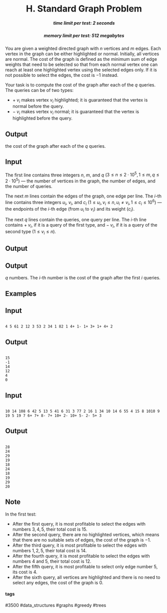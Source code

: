<h1 style='text-align: center;'> H. Standard Graph Problem</h1>

<h5 style='text-align: center;'>time limit per test: 2 seconds</h5>
<h5 style='text-align: center;'>memory limit per test: 512 megabytes</h5>

You are given a weighted directed graph with $n$ vertices and $m$ edges. Each vertex in the graph can be either highlighted or normal. Initially, all vertices are normal. The cost of the graph is defined as the minimum sum of edge weights that need to be selected so that from each normal vertex one can reach at least one highlighted vertex using the selected edges only. If it is not possible to select the edges, the cost is $-1$ instead.

Your task is to compute the cost of the graph after each of the $q$ queries. The queries can be of two types: 

* $+\;v_i$ makes vertex $v_i$ highlighted; it is guaranteed that the vertex is normal before the query.
* $-\;v_i$ makes vertex $v_i$ normal; it is guaranteed that the vertex is highlighted before the query.

## Output

 the cost of the graph after each of the $q$ queries.

## Input

The first line contains three integers $n$, $m$, and $q$ ($3 \le n \le 2 \cdot 10^5, 1 \le m, q \le 2 \cdot 10^5$) — the number of vertices in the graph, the number of edges, and the number of queries.

The next $m$ lines contain the edges of the graph, one edge per line. The $i$-th line contains three integers $u_i$, $v_i$, and $c_i$ ($1 \leq u_i, v_i \leq n, u_i \ne v_i, 1 \leq c_i \leq 10^6$) — the endpoints of the $i$-th edge (from $u_i$ to $v_i$) and its weight ($c_i$).

The next $q$ lines contain the queries, one query per line. The $i$-th line contains $+\;v_i$, if it is a query of the first type, and $-\;v_i$, if it is a query of the second type ($1 \leq v_i \leq n$).

## Output

## Output

 $q$ numbers. The $i$-th number is the cost of the graph after the first $i$ queries.

## Examples

## Input


```

4 5 61 2 12 3 53 2 34 1 82 1 4+ 1- 1+ 3+ 1+ 4+ 2
```
## Output


```

15
-1
14
12
4
0

```
## Input


```

10 14 108 6 42 5 13 5 41 6 31 3 77 2 16 1 34 10 14 6 55 4 15 8 1010 9 19 5 19 7 6+ 7+ 8- 7+ 10+ 2- 10+ 5- 2- 5+ 3
```
## Output


```

28
24
29
19
18
24
18
19
29
20

```
## Note

In the first test: 

* After the first query, it is most profitable to select the edges with numbers $3, 4, 5$, their total cost is $15$.
* After the second query, there are no highlighted vertices, which means that there are no suitable sets of edges, the cost of the graph is $-1$.
* After the third query, it is most profitable to select the edges with numbers $1, 2, 5$, their total cost is $14$.
* After the fourth query, it is most profitable to select the edges with numbers $4$ and $5$, their total cost is $12$.
* After the fifth query, it is most profitable to select only edge number $5$, its cost is $4$.
* After the sixth query, all vertices are highlighted and there is no need to select any edges, the cost of the graph is $0$.


#### tags 

#3500 #data_structures #graphs #greedy #trees 